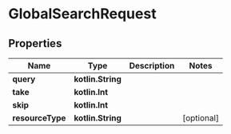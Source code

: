 
# GlobalSearchRequest

## Properties
| Name | Type | Description | Notes |
| ------------ | ------------- | ------------- | ------------- |
| **query** | **kotlin.String** |  |  |
| **take** | **kotlin.Int** |  |  |
| **skip** | **kotlin.Int** |  |  |
| **resourceType** | **kotlin.String** |  |  [optional] |



